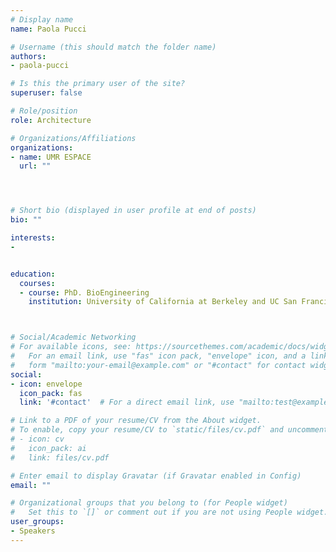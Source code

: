 ```yaml
---
# Display name
name: Paola Pucci

# Username (this should match the folder name)
authors:
- paola-pucci

# Is this the primary user of the site?
superuser: false

# Role/position
role: Architecture

# Organizations/Affiliations
organizations:
- name: UMR ESPACE
  url: ""




# Short bio (displayed in user profile at end of posts)
bio: ""

interests:
-


education:
  courses:
  - course: PhD. BioEngineering
    institution: University of California at Berkeley and UC San Francisco



# Social/Academic Networking
# For available icons, see: https://sourcethemes.com/academic/docs/widgets/#icons
#   For an email link, use "fas" icon pack, "envelope" icon, and a link in the
#   form "mailto:your-email@example.com" or "#contact" for contact widget.
social:
- icon: envelope
  icon_pack: fas
  link: '#contact'  # For a direct email link, use "mailto:test@example.org".

# Link to a PDF of your resume/CV from the About widget.
# To enable, copy your resume/CV to `static/files/cv.pdf` and uncomment the lines below.
# - icon: cv
#   icon_pack: ai
#   link: files/cv.pdf

# Enter email to display Gravatar (if Gravatar enabled in Config)
email: ""

# Organizational groups that you belong to (for People widget)
#   Set this to `[]` or comment out if you are not using People widget.
user_groups:
- Speakers
---
```

